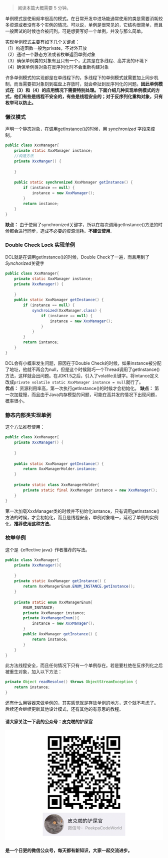 > 阅读本篇大概需要 5 分钟。  


单例模式是使用频率很高的模式。在日常开发中进场能通常使用的类是需要消耗较多资源或者没有多个实例的情况。可以说，单例是很常见的，它结构很简单，而且一般面试的时候也会被问到。可是想要写好一个单例，并没与那么简单。  

实现单例模式主要有如下几个关键点：   
（1）构造函数一般为private，不对外开放  
（2）通过一个静态方法或者枚举返回单例对象  
（3）确保单例类的对象有且只有一个，尤其是在多线程、高并发的环境下  
（4）确保单例类对象在反序列化时不会重新构建对象

许多单例模式的实现都是在单线程下的，多线程下的单例模式就需要加上同步机制，而当需要把对象刻到磁盘上存放时，就会牵扯到反序列化的问题。**因此单例模式在（3）和（4）的应用情况下需要特别处理。下面介绍几种实现单例模式的方式，他们有些是线程不安全的，有些是线程安全的；对于反序列化重构对象，只有枚举可以防止。**


### 懒汉模式
声明一个静态对象，在调用getInstance()的时候，用 *synchronized* 字段来控制。
```JAVA
public class XxxManager{
    private static XxxManager instance;
    //构造方法
    private XxxManger() {
        
    }
    
    public static synchronized XxxManager getInstance() {
        if (instance == null) {
            instance = new XxxManager();
        }
        return instance;
    }
}
```
**缺点：** 由于使用了synchronized关键字，所以在每次调用getInstance()方法的时候都会进行同步，造成不必要的资源消耗。**不建议使用.**

### Double Check Lock 实现单例
DCL就是在调用getInstance()的时候，Double Check了一遍，而且用到了*Synchorized*关键字
```JAVA
public class XxxManager{
    private static XxxManager instance;
    private XxxManager() {
        
    }
    public static XxxManager getInstance() {
        if (instance == null) {
            synchroized(XxxManager.class) {
                if (instance == null) {
                    instance = new XxxManager();
                }
            }
        }
        return isntance;
    }
}
```
DCL会有小概率发生问题，原因在于Double Check的时候，如果instance被分配了地址，他就不再会为null，但是这个时候刚巧一个Thread调用了getInstance()方法，这样就会出问题。在JDK1.5之后，引入了volatile关键字。将intance定义改成`private volatile static XxxManager instance = null`就行了。  
**优点：** 资源利用率高，第一次执行getInstance()的时候才会初始化。
**缺点：** 第一次加载慢，而且由于Java内存模型的问题，可能在高并发的情况下出现问题，概率很小。

### 静态内部类实现单例
这个方法推荐使用：
```JAVA
public class XxxManager{
    private XxxManager() {
        
    }
    
    public static XxxManager getInstance() {
        return XxxManagerHolder.instance;
    }
    
    private static class XxxManagerHolder{
        private static final XxxManager instance = new XxxManager();
    }
}
```
第一次加载XxxManager类的时候并不初始化isntance，只有调用getInstance()方法的时候，才会初始化，而且是线程安全，单例对象唯一，延迟了单例的实例化，**推荐使用这种方法**。
### 枚举单例
这个是《effective java》作者推荐的写法。
```JAVA
public class XxxManager{
    private XxxManager(){
        
    }
    private static XxxManager getInstance() {
        return XxxManagerEnum.ENUM_INSTANCE.getInstance();
    }
    
    private static enum XxxManagerEnum{
        ENUM_INSTANCE;
        private XxxManager instance;
        private XxxManagerEnum(){
            instance = new XxxManager();
        }
        public XxxManager getInstance() {
            return instance;
        }
    }
}
```
此方法线程安全，而且任何情况下只有一个单例存在。若是要杜绝在反序列化之后被重生对象，加入以下方法：
```JAVA
private Object readResolve() throws ObjectStreamException {
    return instance;
}
```

还有什么用容器来做单例的，其实感觉就是存放单例的地方，这个就不考虑了。
后续还会继续更新其他设计模式，还有其他的有意思的教程。

#### 请大家关注一下我的公众号：**皮克啪的铲屎官**
![qr_code](https://github.com/SwyftG/DesignPatternExample/blob/master/src/img/qr_code.png)
#### 是一个日更的微信公众号，每天都有新知识，大家一起交流进步。